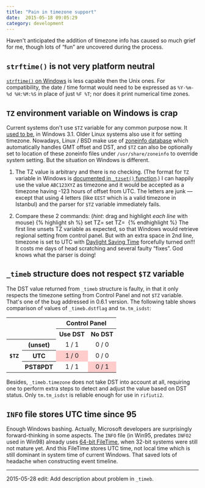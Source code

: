 ```yaml
---
title: "Pain in timezone support"
date:  2015-05-18 09:05:29
category: development
---
```


Haven&apos;t anticipated the addition of timezone info has caused so much
grief for me, though lots of &ldquo;fun&rdquo; are uncovered during the
process.
<!--more-->

## `strftime()` is not very platform neutral

[`strftime()` on Windows][1] is less capable then the Unix ones. For
compatibility, the date / time format would need to be expressed as
`%Y-%m-%d %H:%M:%S` in place of just `%F %T`; nor does it print
numerical time zones.

## `TZ` environment variable on Windows is crap

Current systems don&apos;t use `$TZ` variable for any common purpose now.
It [used to be][2], in Windows 3.1. Older Linux systems also use it for
setting timezone. Nowadays, Linux / BSD make use of [zoneinfo database][3]
which automatically handles GMT offset and DST, and `$TZ` can also be
optionally set to location of these zoneinfo files under `/usr/share/zoneinfo`
to override system setting. But the situation on Windows is different. 

1. The TZ value is arbitrary and there is no checking. (The format for `TZ`
   variable in Windows is [documented in `_tzset()` function][4].) I can
   happily use the value `ABC123XYZ` as timezone and it would be accepted
   as a timezone having -123 hours of offset from UTC. The letters are
   junk &mdash; except that using 4 letters (like `EEST` which is a valid
   timezone in Istanbul) and the parser for `$TZ` variable immediately fails.

1. Compare these 2 commands: (_hint_: drag and highlight *each line* with mouse)
{% highlight sh %}
set TZ=
set TZ= 
{% endhighlight %}
The first line unsets TZ variable as expected, so that Windows would
retrieve regional setting from control panel. But with an extra space
in 2nd line, timezone is set to UTC with [Daylight Saving Time][5]
forcefully turned on!!! It costs me days of head scratching and several
faulty &ldquo;fixes&rdquo;. God knows what the parser is doing!

## `_timeb` structure does not respect `$TZ` variable

The DST value returned from `_timeb` structure is faulty, in that it
only respects the timezone setting from Control Panel and not `$TZ`
variable. That&apos;s one of the bug addressed in 0.6.1 version.
The following table shows comparison of values of `_timeb.dstflag` and
`tm.tm_isdst`:

<table style="border:1px black; text-align:center">
<tr>
<th style="border: 0" colspan="2" rowspan="2"></th>
<th colspan="2">Control Panel</th>
</tr>
<tr><th>Use DST</th><th>No DST</th></tr>
<tr>
<th rowspan="3"><code>$TZ</code></th>
<th>(unset)</th>
<td>1 / 1</td>
<td>0 / 0</td>
</tr>
<tr>
<th>UTC</th>
<td style="background: #fcc">1 / 0</td>
<td>0 / 0</td>
</tr>
<tr>
<th>PST8PDT</th>
<td>1 / 1</td>
<td style="background: #fcc">0 / 1</td>
</tr>
</table>

Besides, `_timeb.timezone` does not take DST into account at all,
requiring one to perform extra steps to detect and adjust the value
based on DST status. Only `tm.tm_isdst` is reliable enough for use in
`rifiuti2`.

## `INFO` file stores UTC time since 95

Enough Windows bashing. Actually, Microsoft developers are surprisingly
forward-thinking in some aspects.
The `INFO` file (in Win95, predates `INFO2` used in Win98) already uses
[64-bit FileTime][6], when 32-bit systems were still not mature yet.
And this FileTime stores UTC time, not local time which is still dominant
in system time of current Windows. That saved lots of headache when
constructing event timeline.

[1]: https://msdn.microsoft.com/en-US/library/fe06s4ak(v=vs.80).aspx
[2]: http://science.ksc.nasa.gov/software/winvn/userguide/3_1_4.htm
[3]: https://en.wikipedia.org/wiki/Tz_database
[4]: https://msdn.microsoft.com/en-us/library/90s5c885(VS.80).aspx
[5]: https://en.wikipedia.org/wiki/Daylight_saving_time
[6]: https://support.microsoft.com/en-us/kb/188768

----

2015-05-28 edit: Add description about problem in `_timeb`.
